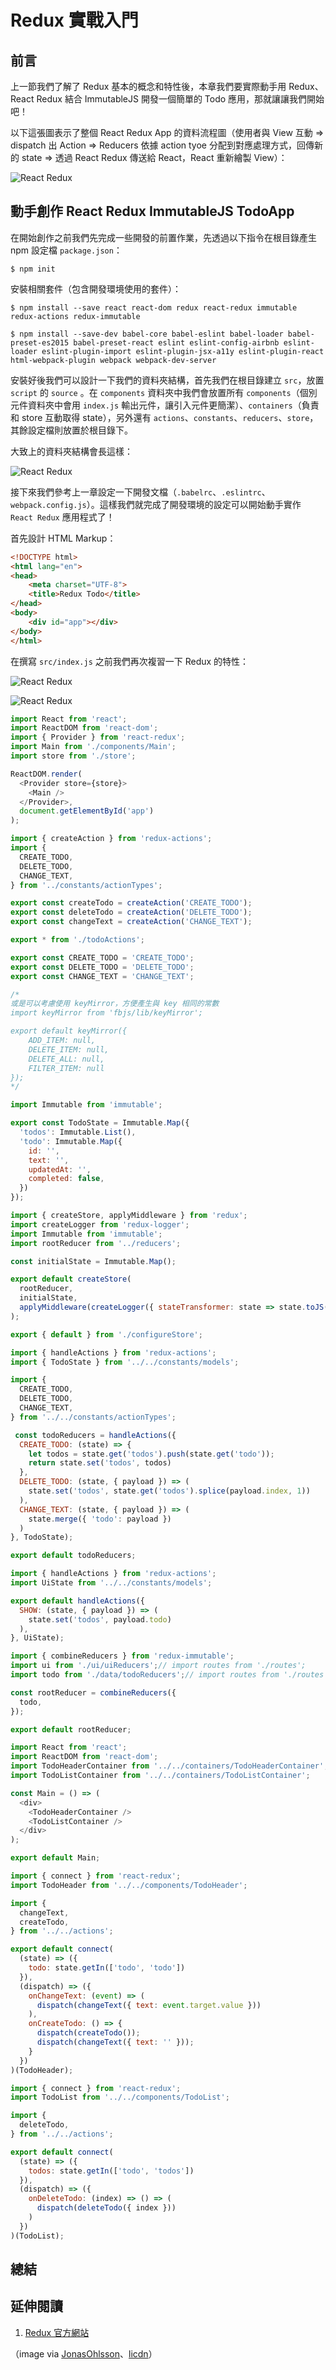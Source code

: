 # Redux 實戰入門

## 前言
上一節我們了解了 Redux 基本的概念和特性後，本章我們要實際動手用 Redux、React Redux 結合 ImmutableJS 開發一個簡單的 Todo 應用，那就讓讓我們開始吧！

以下這張圖表示了整個 React Redux App 的資料流程圖（使用者與 View 互動 => dispatch 出 Action => Reducers 依據 action tyoe 分配到對應處理方式，回傳新的 state => 透過 React Redux 傳送給 React，React 重新繪製 View）：

![React Redux](./images/redux-flow.png "React Redux")

## 動手創作 React Redux ImmutableJS TodoApp
在開始創作之前我們先完成一些開發的前置作業，先透過以下指令在根目錄產生 npm 設定檔 `package.json`：

```
$ npm init
```

安裝相關套件（包含開發環境使用的套件）：

```
$ npm install --save react react-dom redux react-redux immutable redux-actions redux-immutable
```

```
$ npm install --save-dev babel-core babel-eslint babel-loader babel-preset-es2015 babel-preset-react eslint eslint-config-airbnb eslint-loader eslint-plugin-import eslint-plugin-jsx-a11y eslint-plugin-react html-webpack-plugin webpack webpack-dev-server
```

安裝好後我們可以設計一下我們的資料夾結構，首先我們在根目錄建立 `src`，放置 `script` 的 `source` 。在 `components` 資料夾中我們會放置所有 `components`（個別元件資料夾中會用 `index.js` 輸出元件，讓引入元件更簡潔）、`containers`（負責和 store 互動取得 state），另外還有 `actions`、`constants`、`reducers`、`store`，其餘設定檔則放置於根目錄下。

大致上的資料夾結構會長這樣：

![React Redux](./images/redux-folder.png "React Redux")

接下來我們參考上一章設定一下開發文檔（`.babelrc`、`.eslintrc`、`webpack.config.js`）。這樣我們就完成了開發環境的設定可以開始動手實作 `React Redux` 應用程式了！

首先設計 HTML Markup：

```html
<!DOCTYPE html>
<html lang="en">
<head>
	<meta charset="UTF-8">
	<title>Redux Todo</title>
</head>
<body>
	<div id="app"></div>
</body>
</html>
```

在撰寫 `src/index.js` 之前我們再次複習一下 Redux 的特性：

![React Redux](./images/redux-store.png "React Redux")

![React Redux](./images/using-redux.jpg "React Redux")

```javascript
import React from 'react';
import ReactDOM from 'react-dom';
import { Provider } from 'react-redux';
import Main from './components/Main';
import store from './store';

ReactDOM.render(
  <Provider store={store}>
    <Main />
  </Provider>,
  document.getElementById('app')
);
```

```javascript
import { createAction } from 'redux-actions';
import {
  CREATE_TODO,
  DELETE_TODO,
  CHANGE_TEXT,
} from '../constants/actionTypes';

export const createTodo = createAction('CREATE_TODO');
export const deleteTodo = createAction('DELETE_TODO');
export const changeText = createAction('CHANGE_TEXT');
```

```javascript
export * from './todoActions';
```

```javascript
export const CREATE_TODO = 'CREATE_TODO';
export const DELETE_TODO = 'DELETE_TODO';
export const CHANGE_TEXT = 'CHANGE_TEXT';

/* 
或是可以考慮使用 keyMirror，方便產生與 key 相同的常數
import keyMirror from 'fbjs/lib/keyMirror';

export default keyMirror({
    ADD_ITEM: null,
    DELETE_ITEM: null,
    DELETE_ALL: null,
    FILTER_ITEM: null
});
*/

```

```javascript
import Immutable from 'immutable';

export const TodoState = Immutable.Map({
  'todos': Immutable.List(),
  'todo': Immutable.Map({
    id: '',
    text: '',
    updatedAt: '',
    completed: false,
  })
});
```

```javascript
import { createStore, applyMiddleware } from 'redux';
import createLogger from 'redux-logger';
import Immutable from 'immutable';
import rootReducer from '../reducers';

const initialState = Immutable.Map();

export default createStore(
  rootReducer,
  initialState,
  applyMiddleware(createLogger({ stateTransformer: state => state.toJS() }))
);
```

```javascript
export { default } from './configureStore';
```

```javascript
import { handleActions } from 'redux-actions';
import { TodoState } from '../../constants/models';

import {
  CREATE_TODO,
  DELETE_TODO,
  CHANGE_TEXT,
} from '../../constants/actionTypes';

 const todoReducers = handleActions({
  CREATE_TODO: (state) => {
    let todos = state.get('todos').push(state.get('todo'));
    return state.set('todos', todos)
  },
  DELETE_TODO: (state, { payload }) => (
    state.set('todos', state.get('todos').splice(payload.index, 1))
  ),
  CHANGE_TEXT: (state, { payload }) => (
    state.merge({ 'todo': payload })
  )
}, TodoState);

export default todoReducers;
```

```javascript
import { handleActions } from 'redux-actions';
import UiState from '../../constants/models';

export default handleActions({
  SHOW: (state, { payload }) => (
    state.set('todos', payload.todo)
  ),
}, UiState); 
```

```javascript
import { combineReducers } from 'redux-immutable';
import ui from './ui/uiReducers';// import routes from './routes';
import todo from './data/todoReducers';// import routes from './routes';

const rootReducer = combineReducers({
  todo,
});

export default rootReducer;
```

```javascript
import React from 'react';
import ReactDOM from 'react-dom';
import TodoHeaderContainer from '../../containers/TodoHeaderContainer';
import TodoListContainer from '../../containers/TodoListContainer';

const Main = () => (
  <div>
    <TodoHeaderContainer />
    <TodoListContainer />
  </div>
);

export default Main;
```

```javascript
import { connect } from 'react-redux';
import TodoHeader from '../../components/TodoHeader';

import {
  changeText,
  createTodo,
} from '../../actions';

export default connect(
  (state) => ({
    todo: state.getIn(['todo', 'todo'])
  }),
  (dispatch) => ({
    onChangeText: (event) => (
      dispatch(changeText({ text: event.target.value }))
    ),
    onCreateTodo: () => {
      dispatch(createTodo());
      dispatch(changeText({ text: '' }));
    }
  })
)(TodoHeader);

```

```javascript
import { connect } from 'react-redux';
import TodoList from '../../components/TodoList';

import {
  deleteTodo,
} from '../../actions';

export default connect(
  (state) => ({
    todos: state.getIn(['todo', 'todos'])
  }),
  (dispatch) => ({
    onDeleteTodo: (index) => () => (
      dispatch(deleteTodo({ index }))
    )
  })
)(TodoList);
```

## 總結

## 延伸閱讀
1. [Redux 官方網站](http://redux.js.org/index.html)

（image via [JonasOhlsson](http://www.slideshare.net/JonasOhlsson/using-redux)、[licdn](https://media.licdn.com/mpr/mpr/shrinknp_800_800/AAEAAQAAAAAAAAUQAAAAJDAyMWU1MmZhLTYzMTQtNDJkNy1hYzM4LTE5MWQzNWM1ODcyNA.png)）
